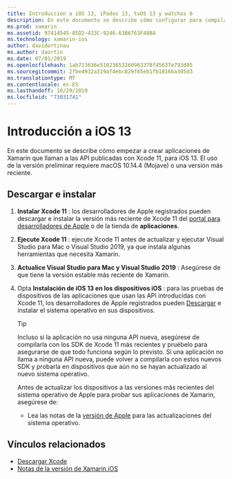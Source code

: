 ```yaml
---
title: Introducción a iOS 13, iPados 13, tvOS 13 y watchos 6
description: En este documento se describe cómo configurar para compilar aplicaciones iOS 13, iPados 13, tvOS 13 y watchos 6 con Xamarin. En él se describe cómo descargar Xcode 11 y actualizar Visual Studio para Mac.
ms.prod: xamarin
ms.assetid: 97414545-85D2-433C-9246-63B6763F488A
ms.technology: xamarin-ios
author: davidortinau
ms.author: daortin
ms.date: 07/01/2019
ms.openlocfilehash: 1ab713636e51023653260963378f45637e793d05
ms.sourcegitcommit: 2fbe4932a319af4ebc829f65eb1fb1816ba305d3
ms.translationtype: MT
ms.contentlocale: es-ES
ms.lasthandoff: 10/29/2019
ms.locfileid: "73031741"
---
```

# <a name="get-started-with-ios-13"></a>Introducción a iOS 13

En este documento se describe cómo empezar a crear aplicaciones de Xamarin que llaman a las API publicadas con Xcode 11, para iOS 13. El uso de la versión preliminar requiere macOS 10.14.4 (Mojave) o una versión más reciente.

## <a name="download-and-install"></a>Descargar e instalar

1. **Instalar Xcode 11** : los desarrolladores de Apple registrados pueden descargar e instalar la versión más reciente de Xcode 11 del [portal para desarrolladores de Apple](https://developer.apple.com/download/) o de la tienda de **aplicaciones**.

2. **Ejecute Xcode 11** : ejecute Xcode 11 antes de actualizar y ejecutar Visual Studio para Mac o Visual Studio 2019, ya que instala algunas herramientas que necesita Xamarin.

3. **Actualice Visual Studio para Mac y Visual Studio 2019** : Asegúrese de que tiene la versión estable más reciente de Xamarin.

4. Opta **Instalación de iOS 13 en los dispositivos iOS** : para las pruebas de dispositivos de las aplicaciones que usan las API introducidas con Xcode 11, los desarrolladores de Apple registrados pueden [Descargar](https://developer.apple.com/download) e instalar el sistema operativo en sus dispositivos. 

   > [!TIP]
   > Incluso si la aplicación no usa ninguna API nueva, asegúrese de compilarla con los SDK de Xcode 11 más recientes y pruébelo para asegurarse de que todo funciona según lo previsto. Si una aplicación no llama a ninguna API nueva, puede volver a compilarla con estos nuevos SDK y probarla en dispositivos que aún no se hayan actualizado al nuevo sistema operativo.
   >
   > Antes de actualizar los dispositivos a las versiones más recientes del sistema operativo de Apple para probar sus aplicaciones de Xamarin, asegúrese de:
   >
   > - Lea las notas de la [versión de Apple](https://developer.apple.com/download/) para las actualizaciones del sistema operativo.

## <a name="related-links"></a>Vínculos relacionados

- [Descargar Xcode](https://developer.apple.com/download/)
- [Notas de la versión de Xamarin.iOS](/xamarin/ios/release-notes/13/13.0)
